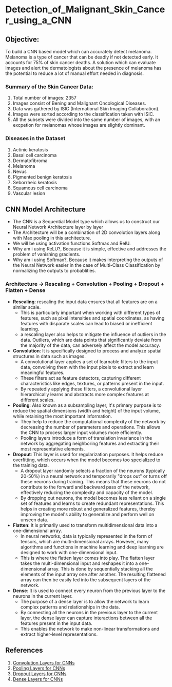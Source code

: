 # Detection_of_Malignant_Skin_Cancer_using_a_CNN

## Objective: 
To build a CNN based model which can accurately detect melanoma. Melanoma is a type of cancer that can be deadly if not detected early. It accounts for 75% of skin cancer deaths. A solution which can evaluate images and alert the dermatologists about the presence of melanoma has the potential to reduce a lot of manual effort needed in diagnosis.

### Summary of the Skin Cancer Data:

1. Total number of images: 2357
2. Images consist of Bening and Malignant Oncological Diseases.
3. Data was gathered by ISIC (International Skin Imaging Collaboration).
4. Images were sorted according to the classification taken with ISIC.
5. All the subsets were divided into the same number of images, with an excpetion for melanomas whose images are slightly dominant.

### Diseases in the Dataset
 1. Actinic keratosis
 2. Basal cell carcinoma
 3. Dermatofibroma
 4. Melanoma
 5. Nevus
 6. Pigmented benign keratosis
 7. Seborrheic keratosis
 8. Squamous cell carcinoma
 9. Vascular lesion

## CNN Model Architecture
- The CNN is a Sequential Model type which allows us to construct our Neural Network Architecture layer by layer
- The Architecture will be a combination of 2D convolution layers along with Max pooling in this architecture.
- We will be using activation functions Softmax and RelU.
- Why am i using ReLU?, Because it is simple, effective and addresses the problem of vanishing gradients. 
- Why am i using Softmax?, Because it makes interpreting the outputs of the Neural Network easier in the case of Multi-Class Classification by normalizing the outputs to probablities.

### Architecture -> Rescaling + Convolution + Pooling + Dropout + Flatten + Dense
- **Rescaling**:  rescaling the input data ensures that all features are on a similar scale.
  - This is particularly important when working with different types of features, such as pixel intensities and spatial coordinates, as having features with disparate scales can lead to biased or inefficient learning.
  - a rescaling layer also helps to mitigate the influence of outliers in the data. Outliers, which are data points that significantly deviate from the majority of the data, can adversely affect the model accuracy.
- **Convolution**: It is specifically designed to process and analyze spatial structures in data such as images.
  - A convolutional layer applies a set of learnable filters to the input data, convolving them with the input pixels to extract and learn meaningful features. 
  - These filters act as feature detectors, capturing different characteristics like edges, textures, or patterns present in the input. 
  - By repeatedly applying these filters, a convolutional layer hierarchically learns and abstracts more complex features at different scales.
- **Pooling**: Also known as a subsampling layer, it's primary purpose is to reduce the spatial dimensions (width and height) of the input volume, while retaining the most important information.
  - They help to reduce the computational complexity of the network by decreasing the number of parameters and operations. This allows the CNN to process larger input volumes more efficiently.
  - Pooling layers introduce a form of translation invariance in the network by aggregating neighboring features and extracting their most representative elements.
- **Dropout**: This layer is used for regularization purposes. It helps reduce overfitting, which occurs when the model becomes too specialized to the training data. 
  - A dropout layer randomly selects a fraction of the neurons (typically 20-50%) in a neural network and temporarily "drops out" or turns off these neurons during training. This means that these neurons do not contribute to the forward and backward pass of the network, effectively reducing the complexity and capacity of the model.
  - By dropping out neurons, the model becomes less reliant on a single set of features and learns to create redundant representations. This helps in creating more robust and generalized features, thereby improving the model's ability to generalize and perform well on unseen data. 
- **Flatten**: It is primarily used to transform multidimensional data into a one-dimensional array.
  - In neural networks, data is typically represented in the form of tensors, which are multi-dimensional arrays. However, many algorithms and functions in machine learning and deep learning are designed to work with one-dimensional input. 
  - This is where the flatten layer comes into play. The flatten layer takes the multi-dimensional input and reshapes it into a one-dimensional array. This is done by sequentially stacking all the elements of the input array one after another. The resulting flattened array can then be easily fed into the subsequent layers of the network.
- **Dense**: It is used to connect every neuron from the previous layer to the neurons in the current layer.
  - The purpose of a dense layer is to allow the network to learn complex patterns and relationships in the data.
  - By connecting all the neurons in the previous layer to the current layer, the dense layer can capture interactions between all the features present in the input data. 
  - This enables the network to make non-linear transformations and extract higher-level representations.

## References
1. [Convolution Layers for CNNs](https://machinelearningmastery.com/convolutional-layers-for-deep-learning-neural-networks/)
2. [Pooling Layers for CNNs](https://machinelearningmastery.com/pooling-layers-for-convolutional-neural-networks/)
3. [Dropout Layers for CNNs](https://towardsdatascience.com/dropout-in-neural-networks-47a162d621d9#:~:text=Dropout%20layers%20have%20been%20the%20go%2Dto%20method%20to%20reduce,modern%20era%20of%20deep%20learning.&text=In%20this%20era%20of%20deep,career%20of%20building%20neural%20networks.)
4. [Dense Layers for CNNs](https://analyticsindiamag.com/a-complete-understanding-of-dense-layers-in-neural-networks/)
